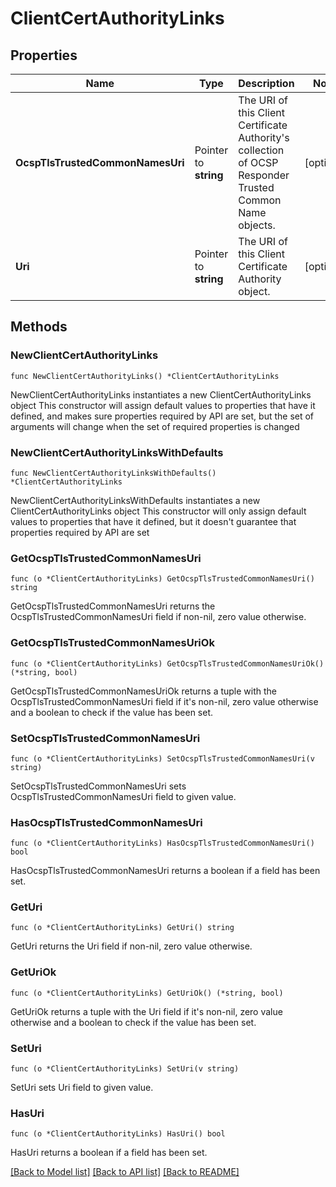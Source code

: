 # ClientCertAuthorityLinks

## Properties

Name | Type | Description | Notes
------------ | ------------- | ------------- | -------------
**OcspTlsTrustedCommonNamesUri** | Pointer to **string** | The URI of this Client Certificate Authority&#39;s collection of OCSP Responder Trusted Common Name objects. | [optional] 
**Uri** | Pointer to **string** | The URI of this Client Certificate Authority object. | [optional] 

## Methods

### NewClientCertAuthorityLinks

`func NewClientCertAuthorityLinks() *ClientCertAuthorityLinks`

NewClientCertAuthorityLinks instantiates a new ClientCertAuthorityLinks object
This constructor will assign default values to properties that have it defined,
and makes sure properties required by API are set, but the set of arguments
will change when the set of required properties is changed

### NewClientCertAuthorityLinksWithDefaults

`func NewClientCertAuthorityLinksWithDefaults() *ClientCertAuthorityLinks`

NewClientCertAuthorityLinksWithDefaults instantiates a new ClientCertAuthorityLinks object
This constructor will only assign default values to properties that have it defined,
but it doesn't guarantee that properties required by API are set

### GetOcspTlsTrustedCommonNamesUri

`func (o *ClientCertAuthorityLinks) GetOcspTlsTrustedCommonNamesUri() string`

GetOcspTlsTrustedCommonNamesUri returns the OcspTlsTrustedCommonNamesUri field if non-nil, zero value otherwise.

### GetOcspTlsTrustedCommonNamesUriOk

`func (o *ClientCertAuthorityLinks) GetOcspTlsTrustedCommonNamesUriOk() (*string, bool)`

GetOcspTlsTrustedCommonNamesUriOk returns a tuple with the OcspTlsTrustedCommonNamesUri field if it's non-nil, zero value otherwise
and a boolean to check if the value has been set.

### SetOcspTlsTrustedCommonNamesUri

`func (o *ClientCertAuthorityLinks) SetOcspTlsTrustedCommonNamesUri(v string)`

SetOcspTlsTrustedCommonNamesUri sets OcspTlsTrustedCommonNamesUri field to given value.

### HasOcspTlsTrustedCommonNamesUri

`func (o *ClientCertAuthorityLinks) HasOcspTlsTrustedCommonNamesUri() bool`

HasOcspTlsTrustedCommonNamesUri returns a boolean if a field has been set.

### GetUri

`func (o *ClientCertAuthorityLinks) GetUri() string`

GetUri returns the Uri field if non-nil, zero value otherwise.

### GetUriOk

`func (o *ClientCertAuthorityLinks) GetUriOk() (*string, bool)`

GetUriOk returns a tuple with the Uri field if it's non-nil, zero value otherwise
and a boolean to check if the value has been set.

### SetUri

`func (o *ClientCertAuthorityLinks) SetUri(v string)`

SetUri sets Uri field to given value.

### HasUri

`func (o *ClientCertAuthorityLinks) HasUri() bool`

HasUri returns a boolean if a field has been set.


[[Back to Model list]](../README.md#documentation-for-models) [[Back to API list]](../README.md#documentation-for-api-endpoints) [[Back to README]](../README.md)


